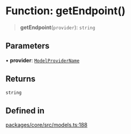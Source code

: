 # Function: getEndpoint()

> **getEndpoint**(`provider`): `string`

## Parameters

• **provider**: [`ModelProviderName`](../enumerations/ModelProviderName.md)

## Returns

`string`

## Defined in

[packages/core/src/models.ts:188](https://github.com/ai16z/eliza/blob/main/packages/core/src/models.ts#L188)
